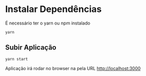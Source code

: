 # Instalar Dependências
É necessário ter o yarn ou npm instalado

~~~console
yarn
~~~

## Subir Aplicação

~~~console
yarn start
~~~

Aplicação irá rodar no browser na pela URL [http://localhost:3000](http://localhost:3000)

